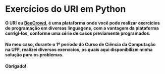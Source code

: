 # Exercícios do URI em Python

#### O URI ou [BeeCrowd](https://www.beecrowd.com.br/judge/pt/login), é uma plataforma onde você pode realizar exercícios de programação em diversas linguagens, com a vantagem da plataforma corrigí-los, conforme uma série de casos previamente programados.
#### No meu caso, durante o 1º período do Curso de Ciência da Computação na UFF, realizei diversos exercícios, os quais aqui disponibilizei minha solução para os problemas.

#### Obrigado!
